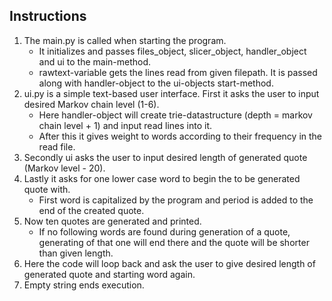 ## Instructions

1. The main.py is called when starting the program.
    * It initializes and passes files_object, slicer_object, handler_object and ui to the main-method. 
    * rawtext-variable gets the lines read from given filepath. It is passed along with handler-object to the ui-objects start-method. 
2. ui.py is a simple text-based user interface. First it asks the user to input desired Markov chain level (1-6). 
    * Here handler-object will create trie-datastructure (depth = markov chain level + 1) and input read lines into it. 
    * After this it gives weight to words according to their frequency in the read file. 
3. Secondly ui asks the user to input desired length of generated quote (Markov level - 20). 
4. Lastly it asks for one lower case word to begin the to be generated quote with. 
    * First word is capitalized by the program and period is added to the end of the created quote. 
5. Now ten quotes are generated and printed.
    * If no following words are found during generation of a quote, generating of that one will end there and the quote will be shorter than given length.
7. Here the code will loop back and ask the user to give desired length of generated quote and starting word again. 
8. Empty string ends execution. 
